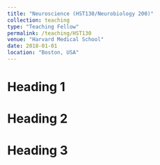 ```yaml
---
title: "Neuroscience (HST130/Neurobiology 200)"
collection: teaching
type: "Teaching Fellow"
permalink: /teaching/HST130
venue: "Harvard Medical School"
date: 2018-01-01
location: "Boston, USA"
---
```


Heading 1
======

Heading 2
======

Heading 3
======

